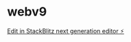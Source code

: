 # webv9

[Edit in StackBlitz next generation editor ⚡️](https://stackblitz.com/~/github.com/Kal-droid/webv9)